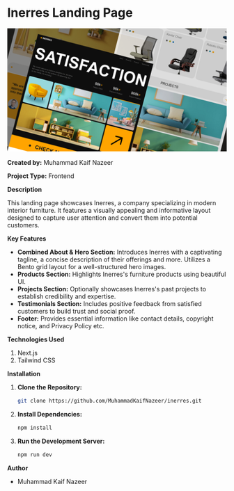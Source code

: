 # Inerres Landing Page

![Inerres](/public/inerres.png)

**Created by:** Muhammad Kaif Nazeer

**Project Type:** Frontend

**Description**

This landing page showcases Inerres, a company specializing in modern interior furniture. It features a visually appealing and informative layout designed to capture user attention and convert them into potential customers.

**Key Features**

* **Combined About & Hero Section:** Introduces Inerres with a captivating tagline, a concise description of their offerings and more. Utilizes a Bento grid layout for a well-structured hero images.
* **Products Section:** Highlights Inerres's furniture products using beautiful UI.
* **Projects Section:** Optionally showcases Inerres's past projects to establish credibility and expertise.
* **Testimonials Section:** Includes positive feedback from satisfied customers to build trust and social proof.
* **Footer:** Provides essential information like contact details, copyright notice, and Privacy Policy etc.

**Technologies Used**

1. Next.js
2. Tailwind CSS

**Installation**

1. **Clone the Repository:**

   ```bash
   git clone https://github.com/MuhammadKaifNazeer/inerres.git

2. **Install Dependencies:**

   ```bash
   npm install

2. **Run the Development Server:**

   ```bash
   npm run dev


**Author**

* Muhammad Kaif Nazeer